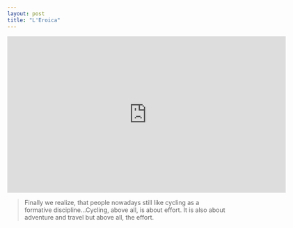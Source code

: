 ```yaml
---
layout: post
title: "L'Eroica"
---
```


<iframe src="https://player.vimeo.com/video/20622427" width="640" height="360" frameborder="0" allow="autoplay; fullscreen; picture-in-picture" allowfullscreen></iframe>

> Finally we realize, that people nowadays still like cycling as a formative discipline...Cycling, above all, is about effort. It is also about adventure and travel but above all, the effort.
